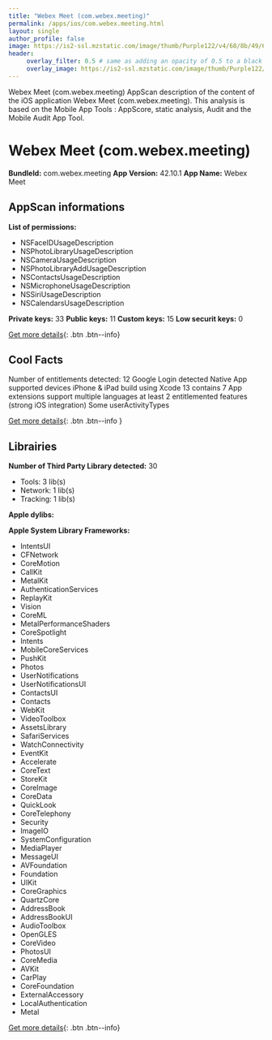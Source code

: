 ```yaml
---
title: "Webex Meet (com.webex.meeting)"
permalink: /apps/ios/com.webex.meeting.html
layout: single
author_profile: false
image: https://is2-ssl.mzstatic.com/image/thumb/Purple122/v4/68/8b/49/688b4982-42ce-84cd-30f1-8106584ef5ed/AppIcon-0-0-1x_U007emarketing-0-0-0-10-0-0-sRGB-0-0-0-GLES2_U002c0-512MB-85-220-0-0.png/512x512bb.jpg
header: 
     overlay_filter: 0.5 # same as adding an opacity of 0.5 to a black background
     overlay_image: https://is2-ssl.mzstatic.com/image/thumb/Purple122/v4/68/8b/49/688b4982-42ce-84cd-30f1-8106584ef5ed/AppIcon-0-0-1x_U007emarketing-0-0-0-10-0-0-sRGB-0-0-0-GLES2_U002c0-512MB-85-220-0-0.png/512x512bb.jpg
---
```

Webex Meet (com.webex.meeting) AppScan description of the content of the iOS application Webex Meet (com.webex.meeting). This analysis is based on the Mobile App Tools : AppScore, static analysis, Audit and the Mobile Audit App Tool.

# Webex Meet (com.webex.meeting)

**BundleId:** com.webex.meeting
**App Version:** 42.10.1
**App Name:** Webex Meet


## AppScan informations 

**List of permissions:** 
- NSFaceIDUsageDescription
- NSPhotoLibraryUsageDescription
- NSCameraUsageDescription
- NSPhotoLibraryAddUsageDescription
- NSContactsUsageDescription
- NSMicrophoneUsageDescription
- NSSiriUsageDescription
- NSCalendarsUsageDescription
  
  
**Private keys:** 33
**Public keys:** 11
**Custom keys:** 15
**Low securit keys:** 0
  
[Get more details](/pricing.html){: .btn .btn--info}

## Cool Facts

Number of entitlements detected: 12
Google Login detected
Native App
supported devices iPhone & iPad
build using Xcode 13
contains 7 App extensions
support multiple languages
at least 2 entitlemented features (strong iOS integration)
Some userActivityTypes
  
[Get more details](/pricing.html){: .btn .btn--info }

## Librairies 
**Number of Third Party Library detected:** 30
- Tools: 3 lib(s)
- Network: 1 lib(s)
- Tracking: 1 lib(s)


**Apple dylibs:**


**Apple System Library Frameworks:**
- IntentsUI
- CFNetwork
- CoreMotion
- CallKit
- MetalKit
- AuthenticationServices
- ReplayKit
- Vision
- CoreML
- MetalPerformanceShaders
- CoreSpotlight
- Intents
- MobileCoreServices
- PushKit
- Photos
- UserNotifications
- UserNotificationsUI
- ContactsUI
- Contacts
- WebKit
- VideoToolbox
- AssetsLibrary
- SafariServices
- WatchConnectivity
- EventKit
- Accelerate
- CoreText
- StoreKit
- CoreImage
- CoreData
- QuickLook
- CoreTelephony
- Security
- ImageIO
- SystemConfiguration
- MediaPlayer
- MessageUI
- AVFoundation
- Foundation
- UIKit
- CoreGraphics
- QuartzCore
- AddressBook
- AddressBookUI
- AudioToolbox
- OpenGLES
- CoreVideo
- PhotosUI
- CoreMedia
- AVKit
- CarPlay
- CoreFoundation
- ExternalAccessory
- LocalAuthentication
- Metal


  
[Get more details](/pricing.html){: .btn .btn--info}

